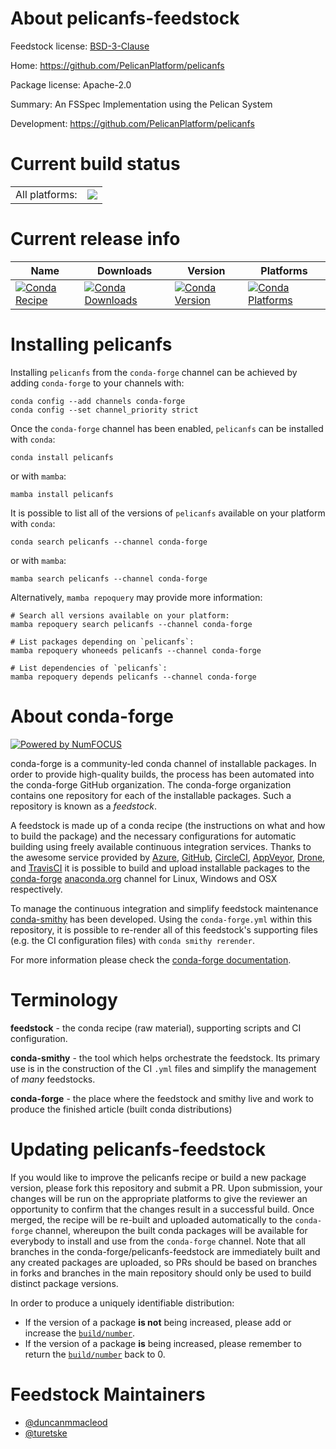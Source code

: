 About pelicanfs-feedstock
=========================

Feedstock license: [BSD-3-Clause](https://github.com/conda-forge/pelicanfs-feedstock/blob/main/LICENSE.txt)

Home: https://github.com/PelicanPlatform/pelicanfs

Package license: Apache-2.0

Summary: An FSSpec Implementation using the Pelican System

Development: https://github.com/PelicanPlatform/pelicanfs

Current build status
====================


<table><tr><td>All platforms:</td>
    <td>
      <a href="https://dev.azure.com/conda-forge/feedstock-builds/_build/latest?definitionId=23529&branchName=main">
        <img src="https://dev.azure.com/conda-forge/feedstock-builds/_apis/build/status/pelicanfs-feedstock?branchName=main">
      </a>
    </td>
  </tr>
</table>

Current release info
====================

| Name | Downloads | Version | Platforms |
| --- | --- | --- | --- |
| [![Conda Recipe](https://img.shields.io/badge/recipe-pelicanfs-green.svg)](https://anaconda.org/conda-forge/pelicanfs) | [![Conda Downloads](https://img.shields.io/conda/dn/conda-forge/pelicanfs.svg)](https://anaconda.org/conda-forge/pelicanfs) | [![Conda Version](https://img.shields.io/conda/vn/conda-forge/pelicanfs.svg)](https://anaconda.org/conda-forge/pelicanfs) | [![Conda Platforms](https://img.shields.io/conda/pn/conda-forge/pelicanfs.svg)](https://anaconda.org/conda-forge/pelicanfs) |

Installing pelicanfs
====================

Installing `pelicanfs` from the `conda-forge` channel can be achieved by adding `conda-forge` to your channels with:

```
conda config --add channels conda-forge
conda config --set channel_priority strict
```

Once the `conda-forge` channel has been enabled, `pelicanfs` can be installed with `conda`:

```
conda install pelicanfs
```

or with `mamba`:

```
mamba install pelicanfs
```

It is possible to list all of the versions of `pelicanfs` available on your platform with `conda`:

```
conda search pelicanfs --channel conda-forge
```

or with `mamba`:

```
mamba search pelicanfs --channel conda-forge
```

Alternatively, `mamba repoquery` may provide more information:

```
# Search all versions available on your platform:
mamba repoquery search pelicanfs --channel conda-forge

# List packages depending on `pelicanfs`:
mamba repoquery whoneeds pelicanfs --channel conda-forge

# List dependencies of `pelicanfs`:
mamba repoquery depends pelicanfs --channel conda-forge
```


About conda-forge
=================

[![Powered by
NumFOCUS](https://img.shields.io/badge/powered%20by-NumFOCUS-orange.svg?style=flat&colorA=E1523D&colorB=007D8A)](https://numfocus.org)

conda-forge is a community-led conda channel of installable packages.
In order to provide high-quality builds, the process has been automated into the
conda-forge GitHub organization. The conda-forge organization contains one repository
for each of the installable packages. Such a repository is known as a *feedstock*.

A feedstock is made up of a conda recipe (the instructions on what and how to build
the package) and the necessary configurations for automatic building using freely
available continuous integration services. Thanks to the awesome service provided by
[Azure](https://azure.microsoft.com/en-us/services/devops/), [GitHub](https://github.com/),
[CircleCI](https://circleci.com/), [AppVeyor](https://www.appveyor.com/),
[Drone](https://cloud.drone.io/welcome), and [TravisCI](https://travis-ci.com/)
it is possible to build and upload installable packages to the
[conda-forge](https://anaconda.org/conda-forge) [anaconda.org](https://anaconda.org/)
channel for Linux, Windows and OSX respectively.

To manage the continuous integration and simplify feedstock maintenance
[conda-smithy](https://github.com/conda-forge/conda-smithy) has been developed.
Using the ``conda-forge.yml`` within this repository, it is possible to re-render all of
this feedstock's supporting files (e.g. the CI configuration files) with ``conda smithy rerender``.

For more information please check the [conda-forge documentation](https://conda-forge.org/docs/).

Terminology
===========

**feedstock** - the conda recipe (raw material), supporting scripts and CI configuration.

**conda-smithy** - the tool which helps orchestrate the feedstock.
                   Its primary use is in the construction of the CI ``.yml`` files
                   and simplify the management of *many* feedstocks.

**conda-forge** - the place where the feedstock and smithy live and work to
                  produce the finished article (built conda distributions)


Updating pelicanfs-feedstock
============================

If you would like to improve the pelicanfs recipe or build a new
package version, please fork this repository and submit a PR. Upon submission,
your changes will be run on the appropriate platforms to give the reviewer an
opportunity to confirm that the changes result in a successful build. Once
merged, the recipe will be re-built and uploaded automatically to the
`conda-forge` channel, whereupon the built conda packages will be available for
everybody to install and use from the `conda-forge` channel.
Note that all branches in the conda-forge/pelicanfs-feedstock are
immediately built and any created packages are uploaded, so PRs should be based
on branches in forks and branches in the main repository should only be used to
build distinct package versions.

In order to produce a uniquely identifiable distribution:
 * If the version of a package **is not** being increased, please add or increase
   the [``build/number``](https://docs.conda.io/projects/conda-build/en/latest/resources/define-metadata.html#build-number-and-string).
 * If the version of a package **is** being increased, please remember to return
   the [``build/number``](https://docs.conda.io/projects/conda-build/en/latest/resources/define-metadata.html#build-number-and-string)
   back to 0.

Feedstock Maintainers
=====================

* [@duncanmmacleod](https://github.com/duncanmmacleod/)
* [@turetske](https://github.com/turetske/)

